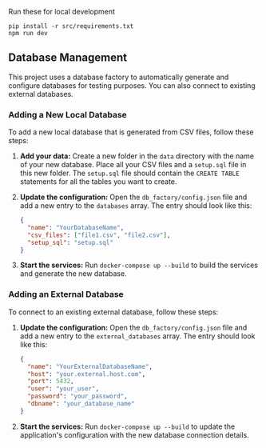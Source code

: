 Run these for local development

```
pip install -r src/requirements.txt
npm run dev
```

## Database Management

This project uses a database factory to automatically generate and configure databases for testing purposes. You can also connect to existing external databases.

### Adding a New Local Database

To add a new local database that is generated from CSV files, follow these steps:

1.  **Add your data:** Create a new folder in the `data` directory with the name of your new database. Place all your CSV files and a `setup.sql` file in this new folder. The `setup.sql` file should contain the `CREATE TABLE` statements for all the tables you want to create.

2.  **Update the configuration:** Open the `db_factory/config.json` file and add a new entry to the `databases` array. The entry should look like this:

    ```json
    {
      "name": "YourDatabaseName",
      "csv_files": ["file1.csv", "file2.csv"],
      "setup_sql": "setup.sql"
    }
    ```

3.  **Start the services:** Run `docker-compose up --build` to build the services and generate the new database.

### Adding an External Database

To connect to an existing external database, follow these steps:

1.  **Update the configuration:** Open the `db_factory/config.json` file and add a new entry to the `external_databases` array. The entry should look like this:

    ```json
    {
      "name": "YourExternalDatabaseName",
      "host": "your.external.host.com",
      "port": 5432,
      "user": "your_user",
      "password": "your_password",
      "dbname": "your_database_name"
    }
    ```

2.  **Start the services:** Run `docker-compose up --build` to update the application's configuration with the new database connection details.
